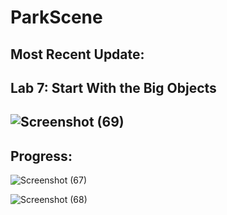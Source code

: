 # ParkScene

Most Recent Update: 
----
Lab 7: Start With the Big Objects
--------------------------------------------
![Screenshot (69)](https://github.com/user-attachments/assets/1564cfd2-972d-4c3f-8c13-76d69aea752e)
--------
**Progress**:
-------
![Screenshot (67)](https://github.com/user-attachments/assets/f8eac361-a0d1-4bf1-9205-6a4d850f1ae7)

![Screenshot (68)](https://github.com/user-attachments/assets/5c2b3b4b-0539-46e8-9c4c-67cf19c496f3)
